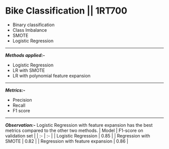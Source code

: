 # Bike Classification || 1RT700
* Binary classification
* Class Imbalance
* SMOTE
* Logistic Regression
---

***Methods applied:-***
* Logistic Regression
* LR with SMOTE
* LR with polynomial feature expansion
---

***Metrics:-***
* Precision
* Recall
* F1 score
---

***Observation:-***
Logistic Regression with feature expansion has the best metrics compared to the other two methods.
| Model | F1-score on validation set |
| :- | :- |
| Logistic Regression | 0.85 |
| Regression with SMOTE | 0.82 |
| Regression with feature expansion | 0.86 |
